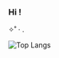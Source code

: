 ### Hi ! 
✧˚ · .

![Top Langs](https://github-readme-stats.vercel.app/api/top-langs/?username=anuraghazra&langs_count=8&theme=material-palenight)

<!--
**cynthiaaguero/cynthiaaguero** is a ✨ _special_ ✨ repository because its `README.md` (this file) appears on your GitHub profile.

Here are some ideas to get you started:

- 🔭 I’m currently working on ...
- 🌱 I’m currently learning ...
- 👯 I’m looking to collaborate on ...
- 🤔 I’m looking for help with ...
- 💬 Ask me about ...
- 📫 How to reach me: ...
- 😄 Pronouns: ...
- ⚡ Fun fact: ...
-->
